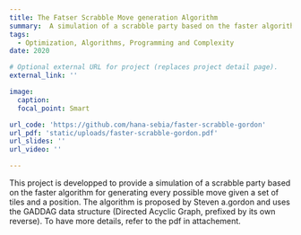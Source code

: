 ```yaml
---
title: The Fatser Scrabble Move generation Algorithm
summary:  A simulation of a scrabble party based on the faster algorithm for generating every possible move given a set of tiles and a position 
tags:
  - Optimization, Algorithms, Programming and Complexity
date: 2020

# Optional external URL for project (replaces project detail page).
external_link: ''

image:
  caption:
  focal_point: Smart

url_code: 'https://github.com/hana-sebia/faster-scrabble-gordon'
url_pdf: 'static/uploads/faster-scrabble-gordon.pdf'
url_slides: ''
url_video: ''

---
```


This project is developped to provide a simulation of a scrabble party based on the faster algorithm for generating every possible move given a set of tiles and a position. The algorithm is proposed by Steven a.gordon and uses the GADDAG data structure (Directed Acyclic Graph, prefixed by its own reverse). To have more details, refer to the pdf in attachement. 